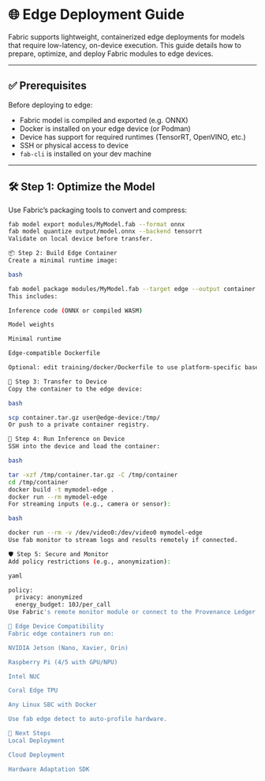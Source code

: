 # 🌐 Edge Deployment Guide

Fabric supports lightweight, containerized edge deployments for models that require low-latency, on-device execution. This guide details how to prepare, optimize, and deploy Fabric modules to edge devices.

---

## ✅ Prerequisites

Before deploying to edge:

- Fabric model is compiled and exported (e.g. ONNX)
- Docker is installed on your edge device (or Podman)
- Device has support for required runtimes (TensorRT, OpenVINO, etc.)
- SSH or physical access to device
- `fab-cli` is installed on your dev machine

---

## 🛠️ Step 1: Optimize the Model

Use Fabric’s packaging tools to convert and compress:

```bash
fab model export modules/MyModel.fab --format onnx
fab model quantize output/model.onnx --backend tensorrt
Validate on local device before transfer.

📦 Step 2: Build Edge Container
Create a minimal runtime image:

bash

fab model package modules/MyModel.fab --target edge --output container.tar.gz
This includes:

Inference code (ONNX or compiled WASM)

Model weights

Minimal runtime

Edge-compatible Dockerfile

Optional: edit training/docker/Dockerfile to use platform-specific base images (e.g., Jetson).

🚚 Step 3: Transfer to Device
Copy the container to the edge device:

bash

scp container.tar.gz user@edge-device:/tmp/
Or push to a private container registry.

🚀 Step 4: Run Inference on Device
SSH into the device and load the container:

bash

tar -xzf /tmp/container.tar.gz -C /tmp/container
cd /tmp/container
docker build -t mymodel-edge .
docker run --rm mymodel-edge
For streaming inputs (e.g., camera or sensor):

bash

docker run --rm -v /dev/video0:/dev/video0 mymodel-edge
Use fab monitor to stream logs and results remotely if connected.

🛡️ Step 5: Secure and Monitor
Add policy restrictions (e.g., anonymization):

yaml

policy:
  privacy: anonymized
  energy_budget: 10J/per_call
Use Fabric's remote monitor module or connect to the Provenance Ledger node via mesh VPN.

📱 Edge Device Compatibility
Fabric edge containers run on:

NVIDIA Jetson (Nano, Xavier, Orin)

Raspberry Pi (4/5 with GPU/NPU)

Intel NUC

Coral Edge TPU

Any Linux SBC with Docker

Use fab edge detect to auto-profile hardware.

🧱 Next Steps
Local Deployment

Cloud Deployment

Hardware Adaptation SDK


